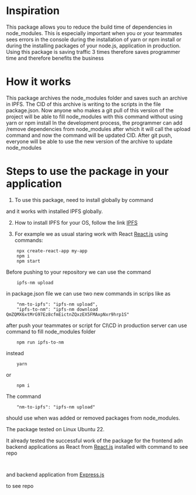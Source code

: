 
# Inspiration
This package allows you to reduce the build time of dependencies in node_modules. This is especially important when you or your teammates  sees errors in the console during the installation of yarn or npm install or during the installing packages of your node.js, application in production. Using this package is saving traffic 3 times therefore saves programmer time and therefore benefits the business

# How it works
This package archives the node_modules folder and saves such an archive in IPFS. The CID of this archive is writing to the scripts in the file package.json. Now anyone who makes a git pull of this version of the project will be able to fill node_modules with this command without using yarn or npm install In the development process, the programmer can add /remove dependencies from node_modules after which it will call the upload command and now the command will be updated CID. After git push, everyone will be able to use the new version of the archive to update node_modules

# Steps to use the package in your application
1. To use this package, need to install  globally by command

 and it works with  installed IPFS globally.

2. How to install IPFS for your OS, follow the link [IPFS](https://docs.ipfs.io/install/command-line/#system-requirements)

3. For example we as usual staring work with React [React.js](https://create-react-app.dev/)
using commands:
```
    npx create-react-app my-app
    npm i
    npm start
```
Before pushing to your repository we can use the command

```
    ipfs-nm upload
```
in package.json file we can use two new commands in scrips
like as 
```
    "nm-to-ipfs": "ipfs-nm upload",
    "ipfs-to-nm": "ipfs-nm download QmZQMX6xtMrG97Ez8cfmEictnZQxzEX5FMAxpNxr9hrp1S"
```
after push your teammates or script for CI\CD in production server can use 
command to fill node_modules folder
```
    npm run ipfs-to-nm
```
instead 
```
    yarn 
```
or
```
    npm i
```
The command 
```
    "nm-to-ipfs": "ipfs-nm upload"
```
should use when was added or removed packages from node_modules.

The package tested on Linux Ubuntu 22.

It already tested the successful work of the package for the frontend adn backend applications 
as React from [React.js](https://create-react-app.dev/)
installed with command
to see repo 
```
 

```
and backend  application from [Express.js](https://expressjs.com/en/starter/installing.html)

to see repo


